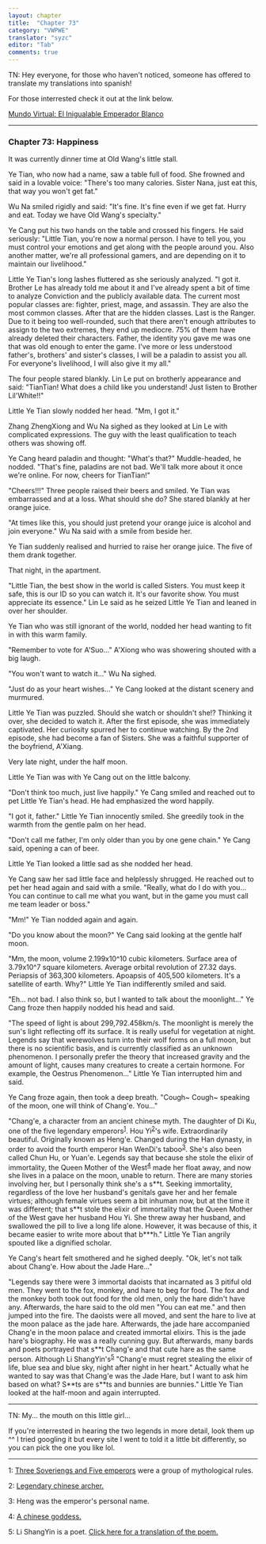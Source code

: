 ```yaml
---
layout: chapter
title:  "Chapter 73"
category: "VWPWE"
translator: "syzc"
editor: "Tab"
comments: true
---
```


TN: Hey everyone, for those who haven't noticed, someone has offered to translate my translations into spanish!

For those interrested check it out at the link below.

<a href="https://syzctranslations.github.io/translations/MVEIWB/index.html"> Mundo Virtual: El Inigualable Emperador Blanco </a>

---

### Chapter 73: Happiness
 
It was currently dinner time at Old Wang's little stall.
 
Ye Tian, who now had a name, saw a table full of food. She frowned and said in a lovable voice: "There's too many calories. Sister Nana, just eat this, that way you won't get fat."
 
Wu Na smiled rigidly and said: "It's fine. It's fine even if we get fat. Hurry and eat. Today we have Old Wang's specialty."
 
Ye Cang put his two hands on the table and crossed his fingers. He said seriously: "Little Tian, you're now a normal person. I have to tell you, you must control your emotions and get along with the people around you. Also another matter, we're all professional gamers, and are depending on it to maintain our livelihood."
 
Little Ye Tian's long lashes fluttered as she seriously analyzed. "I got it. Brother Le has already told me about it and I've already spent a bit of time to analyze Conviction and the publicly available data. The current most popular classes are: fighter, priest, mage, and assassin. They are also the most common classes. After that are the hidden classes. Last is the Ranger. Due to it being too well-rounded, such that there aren't enough attributes to assign to the two extremes, they end up mediocre. 75% of them have already deleted their characters. Father, the identity you gave me was one that was old enough to enter the game. I've more or less understood father's, brothers' and sister's classes, I will be a paladin to assist you all. For everyone's livelihood, I will also give it my all."
 
The four people stared blankly. Lin Le put on brotherly appearance and said: "TianTian! What does a child like you understand! Just listen to Brother Lil'White!!"
 
Little Ye Tian slowly nodded her head. "Mm, I got it."
 
Zhang ZhengXiong and Wu Na sighed as they looked at Lin Le with complicated expressions. The guy with the least qualification to teach others was showing off.
 
Ye Cang heard paladin and thought: "What's that?" Muddle-headed, he nodded. "That's fine, paladins are not bad. We'll talk more about it once we're online. For now, cheers for TianTian!"
 
"Cheers!!!" Three people raised their beers and smiled. Ye Tian was embarrassed and at a loss. What should she do? She stared blankly at her orange juice.
 
"At times like this, you should just pretend your orange juice is alcohol and join everyone." Wu Na said with a smile from beside her.
 
Ye Tian suddenly realised and hurried to raise her orange juice. The five of them drank together.
 
That night, in the apartment.
 
"Little Tian, the best show in the world is called Sisters. You must keep it safe, this is our ID so you can watch it. It's our favorite show. You must appreciate its essence." Lin Le said as he seized Little Ye Tian and leaned in over her shoulder.
 
Ye Tian who was still ignorant of the world, nodded her head wanting to fit in with this warm family.
 
"Remember to vote for A'Suo..." A'Xiong who was showering shouted with a big laugh.
 
"You won't want to watch it..." Wu Na sighed.
 
"Just do as your heart wishes..." Ye Cang looked at the distant scenery and murmured.
 
Little Ye Tian was puzzled. Should she watch or shouldn't she!? Thinking it over, she decided to watch it. After the first episode, she was immediately captivated. Her curiosity spurred her to continue watching. By the 2nd episode, she had become a fan of Sisters. She was a faithful supporter of the boyfriend, A'Xiang.
 
Very late night, under the half moon.
 
Little Ye Tian was with Ye Cang out on the little balcony.
 
"Don't think too much, just live happily." Ye Cang smiled and reached out to pet Little Ye Tian's head. He had emphasized the word happily.
 
"I got it, father." Little Ye Tian innocently smiled. She greedily took in the warmth from the gentle palm on her head.
 
"Don't call me father, I'm only older than you by one gene chain." Ye Cang said, opening a can of beer.
 
Little Ye Tian looked a little sad as she nodded her head.
 
Ye Cang saw her sad little face and helplessly shrugged. He reached out to pet her head again and said with a smile. "Really, what do I do with you... You can continue to call me what you want, but in the game you must call me team leader or boss."
 
"Mm!" Ye Tian nodded again and again.
 
"Do you know about the moon?" Ye Cang said looking at the gentle half moon.
 
"Mm, the moon, volume 2.199x10^10 cubic kilometers. Surface area of 3.79x10^7 square kilometers. Average orbital revolution of 27.32 days. Periapsis of 363,300 kilometers. Apoapsis of 405,500 kilometers. It's a satellite of earth. Why?" Little Ye Tian indifferently smiled and said. 
 
"Eh... not bad. I also think so, but I wanted to talk about the moonlight..." Ye Cang froze then happily nodded his head and said.
 
"The speed of light is about 299,792.458km/s. The moonlight is merely the sun's light reflecting off its surface. It is really useful for vegetation at night. Legends say that werewolves turn into their wolf forms on a full moon, but there is no scientific basis, and is currently classified as an unknown phenomenon. I personally prefer the theory that increased gravity and the amount of light, causes many creatures to create a certain hormone. For example, the Oestrus Phenomenon..." Little Ye Tian interrupted him and said.
 
Ye Cang froze again, then took a deep breath. "Cough~ Cough~ speaking of the moon, one will think of Chang'e. You..."
 
"Chang'e, a character from an ancient chinese myth. The daughter of Di Ku, one of the five legendary emperors<sup>[1](#footnote1)</sup>. Hou Yi<sup>[2](#footnote2)</sup>'s wife. Extraordinarily beautiful. Originally known as Heng'e. Changed during the Han dynasty, in order to avoid the fourth emperor Han WenDi's taboo<sup>[3](#footnote3)</sup>. She's also been called Chun Hu, or Yuan'e. Legends say that because she stole the elixir of immortality, the Queen Mother of the West<sup>[4](#footnote4)</sup> made her float away, and now she lives in a palace on the moon, unable to return. There are many stories involving her, but I personally think she's a s\*\*t. Seeking immortality, regardless of the love her husband's genitals gave her and her female virtues; although female virtues seem a bit inhuman now, but at the time it was different; that s\*\*t stole the elixir of immortality that the Queen Mother of the West gave her husband Hou Yi. She threw away her husband, and swallowed the pill to live a long life alone. However, it was because of this, it became easier to write more about that b\*\*\*h." Little Ye Tian angrily spouted like a dignified scholar.
 
Ye Cang's heart felt smothered and he sighed deeply. "Ok, let's not talk about Chang'e. How about the Jade Hare..."
 
"Legends say there were 3 immortal daoists that incarnated as 3 pitiful old men. They went to the fox, monkey, and hare to beg for food. The fox and the monkey both took out food for the old men, only the hare didn't have any. Afterwards, the hare said to the old men "You can eat me." and then jumped into the fire. The daoists were all moved, and sent the hare to live at the moon palace as the jade hare. Afterwards, the jade hare accompanied Chang'e in the moon palace and created immortal elixirs. This is the jade hare's biography. He was a really cunning guy. But afterwards, many bards and poets portrayed that s\*\*t Chang'e and that cute hare as the same person. Although Li ShangYin's<sup>[5](#footnote5)</sup> "Chang'e must regret stealing the elixir of life, blue sea and blue sky, night after night in her heart." Actually what he wanted to say was that Chang'e was the Jade Hare, but I want to ask him based on what? S\*\*ts are s\*\*ts and bunnies are bunnies." Little Ye Tian looked at the half-moon and again interrupted.

---

TN: My... the mouth on this little girl...

If you're interrested in hearing the two legends in more detail, look them up ^^ I tried googling it but every site I went to told it a little bit differently, so you can pick the one you like lol.

---

<a name="footnote1">1</a>: <a href="https://en.wikipedia.org/wiki/Three_Sovereigns_and_Five_Emperors">Three Soveriengs and Five emperors</a> were a group of mythological rules.

<a name="footnote2">2</a>: <a href="https://en.wikipedia.org/wiki/Houyi">Legendary chinese archer.</a>

<a name="footnote3">3</a>: Heng was the emperor's personal name.

<a name="footnote4">4</a>: <a href="https://en.wikipedia.org/wiki/Queen_Mother_of_the_West">A chinese goddess.</a>

<a name="footnote5">5</a>: Li ShangYin is a poet. <a href="https://eastasiastudent.net/china/classical/li-shangyin-chang-e/">Click here for a translation of the poem.</a>